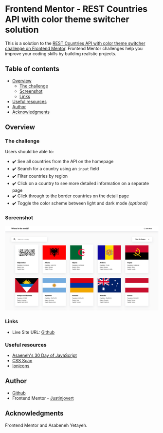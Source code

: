 # Frontend Mentor - REST Countries API with color theme switcher solution

This is a solution to the [REST Countries API with color theme switcher challenge on Frontend Mentor](https://www.frontendmentor.io/challenges/rest-countries-api-with-color-theme-switcher-5cacc469fec04111f7b848ca). Frontend Mentor challenges help you improve your coding skills by building realistic projects. 

## Table of contents

- [Overview](#overview)
  - [The challenge](#the-challenge)
  - [Screenshot](#screenshot)
  - [Links](#links)
- [Useful resources](#useful-resources)
- [Author](#author)
- [Acknowledgments](#acknowledgments)


## Overview

### The challenge

Users should be able to:

- ✔️ See all countries from the API on the homepage
- ✔️ Search for a country using an `input` field
- ✔️ Filter countries by region
- ✔️ Click on a country to see more detailed information on a separate page
- ✔️ Click through to the border countries on the detail page
- ✔️ Toggle the color scheme between light and dark mode *(optional)*

### Screenshot

![Screenshot](./design/screenshot.png)


### Links

- Live Site URL: [Github](https://justinjovert.github.io/REST-Countries-API)



### Useful resources

- [Asaeneh's 30 Day of JavaScript](https://github.com/Asabeneh/30-Days-Of-JavaScript)
- [CSS Scan](https://getcssscan.com/css-box-shadow-examples)
- [Ionicons](https://ionic.io/ionicons)


## Author

- [Github](https://github.com/Justinjovert/)
- Frontend Mentor - [Justinjovert](https://www.frontendmentor.io/profile/Justinjovert)

## Acknowledgments

Frontend Mentor and Asabeneh Yetayeh.
